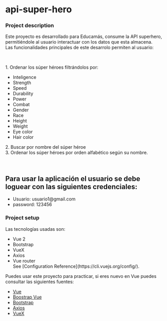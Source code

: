 <h1> api-super-hero</h1>

<h3>Project description</h3>
<p>Este proyecto es desarrollado para Educamás, consume la API superhero, permitiéndole al usuario interactuar con los datos que esta almacena. 
<br>
Las funcionalidades principales de este desarrolo permiten al usuario: 
</p>
<br>
<p>1. Ordenar los súper héroes filtrándolos por:</p>
<ul>
    <li>Inteligence</li>
    <li>Strength</li>
    <li>Speed</li>
    <li>Durability</li>
    <li>Power</li>
    <li>Combat</li>
    <li>Gender</li>
    <li>Race</li>
    <li>Height</li>
    <li>Weight</li>
    <li>Eye color</li>
    <li>Hair color</li>
</ul>
<p>2. Buscar por nombre del súper héroe <br>
   3. Ordenar los súper héroes por orden alfabético según su nombre.</p>
   <br>
<h2>Para usar la aplicación el usuario se debe loguear con las siguientes credenciales:</h2>
<ul>
    <li>Usuario: usuario1@gmail.com </li>
    <li>password: 123456</li>
</ul>

<h3>Project setup</h3>
<p>Las tecnologías usadas son:</p>
<ul>
    <li>Vue 2</li>
    <li>Bootstrap</li>
    <li>VueX</li>
    <li>Axios</li>
    <li>Vue router</li>
    See [Configuration Reference](https://cli.vuejs.org/config/).

</ul>

<p>Puedes usar este proyecto para practicar, si eres nuevo en Vue puedes consultar las siguientes fuentes:</p>
<ul>
    <li><a href="https://vuejs.org/"> Vue </a></li>
    <li><a href="https://bootstrap-vue.org/"> Boostrap Vue</a></li>
    <li><a href="https://getbootstrap.com/">Bootstrap</a></li>
    <li><a href="https://axios-http.com/docs/intro">Axios</a></li>
    <li><a href="https://vuex.vuejs.org/">VueX</a></li>
</ul>

